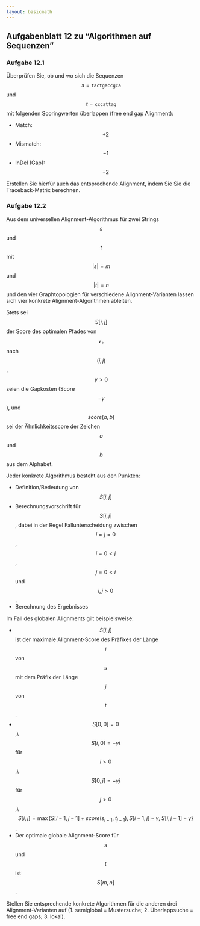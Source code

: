 ```yaml
---
layout: basicmath
---
```


## Aufgabenblatt 12 zu “Algorithmen auf Sequenzen”


### Aufgabe 12.1

Überprüfen Sie, ob und wo sich die Sequenzen $$s = \texttt{tactgaccgca}$$ und $$t = \texttt{cccattag}$$ mit folgenden Scoringwerten überlappen (free end gap Alignment):
* Match: $$+2$$
* Mismatch: $$-1$$
* InDel (Gap): $$-2$$

Erstellen Sie hierfür auch das entsprechende Alignment, indem Sie Sie die Traceback-Matrix berechnen.


### Aufgabe 12.2

Aus dem universellen Alignment-Algorithmus für zwei Strings $$s$$ und $$t$$ mit $$|s|=m$$ und $$|t|=n$$ und den vier Graphtopologien für verschiedene Alignment-Varianten lassen sich vier konkrete Alignment-Algorithmen ableiten.

Stets sei $$S[i,j]$$ der Score des optimalen Pfades von $$v_\circ$$ nach $$(i,j)$$,
$$\gamma > 0$$ seien die Gapkosten (Score $$-\gamma$$), und $$\textit{score}(a,b)$$ sei der Ähnlichkeitsscore der Zeichen $$a$$ und $$b$$ aus dem Alphabet.

Jeder konkrete Algorithmus besteht aus den Punkten:
* Definition/Bedeutung von $$S[i,j]$$
* Berechnungsvorschrift für $$S[i,j]$$, dabei in der Regel Fallunterscheidung zwischen $$i=j=0$$, $$i=0<j$$, $$j=0<i$$ und $$i,j>0$$.
* Berechnung des Ergebnisses


Im Fall des globalen Alignments gilt beispielsweise:
* $$S[i,j]$$ ist der maximale Alignment-Score des Präfixes der Länge $$i$$ von $$s$$ mit dem Präfix der Länge $$j$$ von $$t$$.
* $$S[0,0]=0$$,\\
  $$S[i,0]=-\gamma i$$ für $$i>0$$,\\
  $$S[0,j]=-\gamma j$$ für $$j>0$$,\\
  $$S[i,j]=\max \{ S[i-1,j-1]+\textit{score}(s_{i-1},\; t_{j-1}),\, S[i-1,j]-\gamma,\; S[i,j-1]-\gamma \}$$.
* Der optimale globale Alignment-Score für $$s$$ und $$t$$ ist $$S[m,n]$$.

Stellen Sie entsprechende konkrete Algorithmen für die anderen drei Alignment-Varianten auf (1. semiglobal = Mustersuche; 2. Überlappsuche = free end gaps; 3. lokal).
